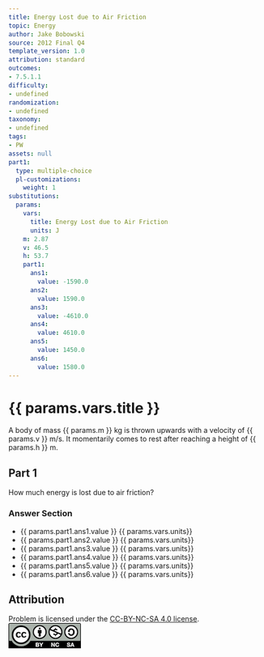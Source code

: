 ```yaml
---
title: Energy Lost due to Air Friction
topic: Energy
author: Jake Bobowski
source: 2012 Final Q4
template_version: 1.0
attribution: standard
outcomes:
- 7.5.1.1
difficulty:
- undefined
randomization:
- undefined
taxonomy:
- undefined
tags:
- PW
assets: null
part1:
  type: multiple-choice
  pl-customizations:
    weight: 1
substitutions:
  params:
    vars:
      title: Energy Lost due to Air Friction
      units: J
    m: 2.87
    v: 46.5
    h: 53.7
    part1:
      ans1:
        value: -1590.0
      ans2:
        value: 1590.0
      ans3:
        value: -4610.0
      ans4:
        value: 4610.0
      ans5:
        value: 1450.0
      ans6:
        value: 1580.0
---
```

# {{ params.vars.title }}
A body of mass {{ params.m }} kg is thrown upwards with a velocity of {{ params.v }} m/s.
It momentarily comes to rest after reaching a height of {{ params.h }} m.

## Part 1

How much energy is lost due to air friction?

### Answer Section

- {{ params.part1.ans1.value }} {{ params.vars.units}}
- {{ params.part1.ans2.value }} {{ params.vars.units}}
- {{ params.part1.ans3.value }} {{ params.vars.units}}
- {{ params.part1.ans4.value }} {{ params.vars.units}}
- {{ params.part1.ans5.value }} {{ params.vars.units}}
- {{ params.part1.ans6.value }} {{ params.vars.units}}

## Attribution

Problem is licensed under the [CC-BY-NC-SA 4.0 license](https://creativecommons.org/licenses/by-nc-sa/4.0/).<br> ![The Creative Commons 4.0 license requiring attribution-BY, non-commercial-NC, and share-alike-SA license.](https://raw.githubusercontent.com/firasm/bits/master/by-nc-sa.png)